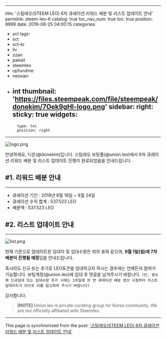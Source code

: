 
---
title: '스팀레오(STEEM LEO) 6차 큐레이션 리워드 배분 및 리스트 업데이트 안내'
permlink: steem-leo-6
catalog: true
toc_nav_num: true
toc: true
position: 9999
date: 2019-08-25 04:00:15
categories:
- sct
tags:
- sct
- sct-kr
- liv
- zzan
- palnet
- steemleo
- upfundme
- neoxian
- int
thumbnail: 'https://files.steempeak.com/file/steempeak/donekim/7Oek9gHl-logo.png'
sidebar:
    right:
        sticky: true
widgets:
    -
        type: toc
        position: right
---


![logo.png](https://files.steempeak.com/file/steempeak/donekim/7Oek9gHl-logo.png)

안녕하세요, 디온(@donekim)입니다. 스팀레오 보팅풀(@union.leo)에서 6차 큐레이션 리워드 배분 및 리스트 업데이트 진행이 완료되었음을 안내드립니다.

## #1. 리워드 배분 안내
---

- 큐레이션 기간 : 2019년 8월 18일 ~ 8월 24일
- 큐레이션 수익 합계 : 537.523 LEO
- 배분액 : 537.523 LEO

## #2. 리스트 업데이트 안내
---
![list.png](https://files.steempeak.com/file/steempeak/donekim/IwgxOWid-list.png)


현재 기준으로 업데이트된 임대자 및 임대수량은 위의 표와 같으며, **9월 1일(일)에 7차 배분이 진행될 예정**임을 안내드립니다. 

혹시라도 신규 또는 추가로 LEO토큰을 임대하고자 하시는 경우에는 언제든지 참여가 가능합니다. 보팅계정(@union.leo)에 임대 후 댓글을 남겨주시기 바랍니다. `(단, 중도에 신규임대 또는 임대수량 추가 시에는 1주일에 한 번 큐레이션 배분 정산 시점부터 리스트 업데이트가 되므로 이를 참고하여 주시기 바랍니다)`

감사합니다.

> **[NOTE]** Union.leo is private curating group for Korea community. We are not officially affiliated with Steemleo.

- - -

This page is synchronized from the post: ['스팀레오(STEEM LEO) 6차 큐레이션 리워드 배분 및 리스트 업데이트 안내'](https://steemit.com/@donekim/steem-leo-6)
